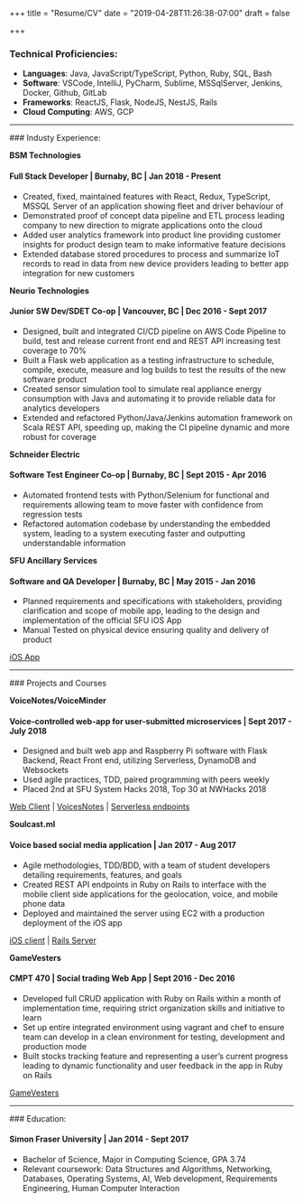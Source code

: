 +++
title = "Resume/CV"
date = "2019-04-28T11:26:38-07:00"
draft = false

+++

### Technical Proficiencies:

* __Languages__: Java, JavaScript/TypeScript, Python, Ruby, SQL, Bash
* __Software__: VSCode, IntelliJ, PyCharm, Sublime, MSSqlServer, Jenkins, Docker, Github, GitLab
* __Frameworks__: ReactJS, Flask, NodeJS, NestJS, Rails
* __Cloud Computing__: AWS, GCP

<hr/>
### Industy Experience:

__BSM Technologies__
#### Full Stack Developer | Burnaby, BC | Jan 2018 - Present

* Created, fixed, maintained features with React, Redux, TypeScript, MSSQL Server of an
application showing fleet and driver behaviour of
* Demonstrated proof of concept data pipeline and ETL process leading company to new direction to migrate applications onto the cloud
* Added user analytics framework into product line providing customer insights for product design team to make informative feature decisions
* Extended database stored procedures to process and summarize IoT records to read in data from new device providers leading to better app integration for new customers

__Neurio Technologies__
#### Junior SW Dev/SDET Co-op | Vancouver, BC |  Dec 2016 - Sept 2017

* Designed, built and integrated CI/CD pipeline on AWS Code Pipeline to build, test and release current front end and REST API increasing test coverage to 70%
* Built a Flask web application as a testing infrastructure to schedule, compile, execute, measure and log builds to test the results of the new software product
* Created sensor simulation tool to simulate real appliance energy consumption with Java and automating it to provide reliable data for analytics developers
* Extended and refactored Python/Java/Jenkins automation framework on Scala REST API, speeding up, making the CI pipeline dynamic and more robust for coverage

__Schneider Electric__
#### Software Test Engineer Co-op | Burnaby, BC | Sept 2015 - Apr 2016

* Automated frontend tests with Python/Selenium for functional and requirements allowing team to move faster with confidence from regression tests
* Refactored automation codebase by understanding the embedded system, leading to a system executing faster and outputting understandable information

__SFU Ancillary Services__
#### Software and QA Developer | Burnaby, BC | May 2015 - Jan 2016

* Planned requirements and specifications with stakeholders, providing clarification and scope of mobile app, leading to the design and implementation of the official SFU iOS App
* Manual Tested on physical device ensuring quality and delivery of product

[iOS App](https://itunes.apple.com/ca/app/simon-fraser-university-official/id1033432123?mt=8)

<hr/>
### Projects and Courses

__VoiceNotes/VoiceMinder__
#### Voice-controlled web-app for user-submitted microservices | Sept 2017 - July 2018

* Designed and built web app and Raspberry Pi software with Flask Backend, React Front end, utilizing Serverless, DynamoDB and Websockets
* Used agile practices, TDD, paired programming with peers weekly
* Placed 2nd at SFU System Hacks 2018, Top 30 at NWHacks 2018

[Web Client](https://github.com/jmloewen/voiceOS-client) | [VoicesNotes](https://github.com/jyleong/voicenotes) | [Serverless endpoints](https://github.com/jmloewen/voiceos-serverless)

__Soulcast.ml__
#### Voice based social media application | Jan 2017 - Aug 2017

* Agile methodologies, TDD/BDD, with a team of student developers detailing requirements, features, and goals
* Created REST API endpoints in Ruby on Rails to interface with the mobile client side applications for the geolocation, voice, and mobile phone data
* Deployed and maintained the server using EC2 with a production deployment of the iOS app

[iOS client](https://github.com/esemeniuc/Soulcast) | [Rails Server](https://github.com/esemeniuc/soulcast-server)

__GameVesters__
#### CMPT 470 | Social trading Web App | Sept 2016 - Dec 2016


* Developed full CRUD application with Ruby on Rails within a month of implementation time, requiring strict organization skills and initiative to learn
* Set up entire integrated environment using vagrant and chef to ensure team can develop in a clean environment for testing, development and production mode
* Built stocks tracking feature and representing a user’s current progress leading to dynamic functionality and user feedback in the app in Ruby on Rails

[GameVesters](https://github.com/jyleong/GameVesters)
<hr/>
### Education:

#### Simon Fraser University | Jan 2014 - Sept 2017

* Bachelor of Science, Major in Computing Science, GPA 3.74
* Relevant coursework: Data Structures and Algorithms, Networking, Databases, Operating
Systems, AI, Web development, Requirements Engineering, Human Computer Interaction